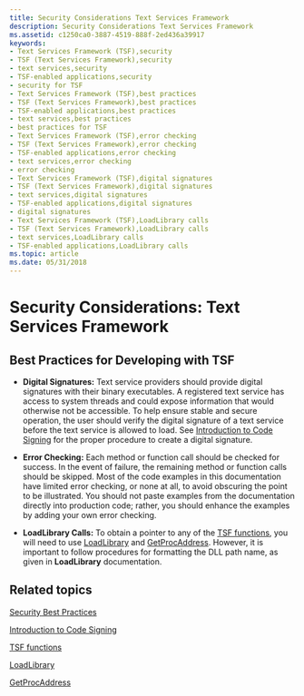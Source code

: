 ```yaml
---
title: Security Considerations Text Services Framework
description: Security Considerations Text Services Framework
ms.assetid: c1250ca0-3887-4519-888f-2ed436a39917
keywords:
- Text Services Framework (TSF),security
- TSF (Text Services Framework),security
- text services,security
- TSF-enabled applications,security
- security for TSF
- Text Services Framework (TSF),best practices
- TSF (Text Services Framework),best practices
- TSF-enabled applications,best practices
- text services,best practices
- best practices for TSF
- Text Services Framework (TSF),error checking
- TSF (Text Services Framework),error checking
- TSF-enabled applications,error checking
- text services,error checking
- error checking
- Text Services Framework (TSF),digital signatures
- TSF (Text Services Framework),digital signatures
- text services,digital signatures
- TSF-enabled applications,digital signatures
- digital signatures
- Text Services Framework (TSF),LoadLibrary calls
- TSF (Text Services Framework),LoadLibrary calls
- text services,LoadLibrary calls
- TSF-enabled applications,LoadLibrary calls
ms.topic: article
ms.date: 05/31/2018
---
```


# Security Considerations: Text Services Framework

## Best Practices for Developing with TSF

-   **Digital Signatures:** Text service providers should provide digital signatures with their binary executables. A registered text service has access to system threads and could expose information that would otherwise not be accessible. To help ensure stable and secure operation, the user should verify the digital signature of a text service before the text service is allowed to load. See [Introduction to Code Signing](/previous-versions/windows/internet-explorer/ie-developer/platform-apis/ms537361(v=vs.85)) for the proper procedure to create a digital signature.
-   **Error Checking:** Each method or function call should be checked for success. In the event of failure, the remaining method or function calls should be skipped. Most of the code examples in this documentation have limited error checking, or none at all, to avoid obscuring the point to be illustrated. You should not paste examples from the documentation directly into production code; rather, you should enhance the examples by adding your own error checking.

-   **LoadLibrary Calls:** To obtain a pointer to any of the [TSF functions](text-services-framework-functions.md), you will need to use [LoadLibrary](/windows/desktop/api/libloaderapi/nf-libloaderapi-loadlibrarya) and [GetProcAddress](/windows/desktop/api/libloaderapi/nf-libloaderapi-getprocaddress). However, it is important to follow procedures for formatting the DLL path name, as given in **LoadLibrary** documentation.

## Related topics

<dl> <dt>

[Security Best Practices](/windows/desktop/SecBP/best-practices-for-the-security-apis)
</dt> <dt>

[Introduction to Code Signing](/previous-versions/windows/internet-explorer/ie-developer/platform-apis/ms537361(v=vs.85))
</dt> <dt>

[TSF functions](text-services-framework-functions.md)
</dt> <dt>

[LoadLibrary](/windows/desktop/api/libloaderapi/nf-libloaderapi-loadlibrarya)
</dt> <dt>

[GetProcAddress](/windows/desktop/api/libloaderapi/nf-libloaderapi-getprocaddress)
</dt> </dl>

 

 